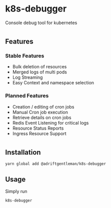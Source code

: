 # k8s-debugger

Console debug tool for kubernetes

#

## Features

### Stable Features

- Bulk deletion of resources
- Merged logs of multi pods
- Log Streaming
- Easy Context and namespace selection

### Planned Features 

- Creation / editing of cron jobs
- Manual Cron job execution
- Retrieve details on cron jobs
- Redis Event Listening for critical logs
- Resource Status Reports
- Ingress Resource Support

#

## Installation

```
yarn global add @adriftgentleman/k8s-debugger
```

## Usage

Simply run 

```
k8s-debugger
```